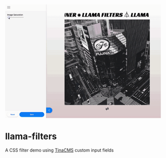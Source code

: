 ![llama-filters-gif](/assets/saturate-custom-field.gif)

# llama-filters
A CSS filter demo using [TinaCMS](https://tinacms.org/) custom input fields
